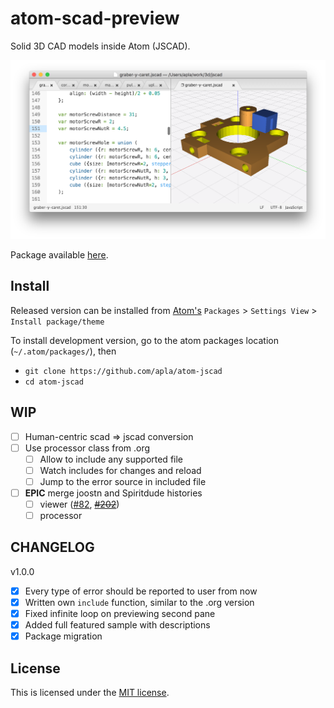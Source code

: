 # atom-scad-preview

Solid 3D CAD models inside Atom (JSCAD).

![Screenshot](https://raw.githubusercontent.com/apla/atom-jscad/master/screenshot.jpg)

Package available [here](https://atom.io/packages/atom-jscad).

## Install

Released version can be installed from [Atom's](http://atom.io)
`Packages` > `Settings View` > `Install package/theme`

To install development version, go to the atom packages location
(`~/.atom/packages/`), then

* `git clone https://github.com/apla/atom-jscad`
* `cd atom-jscad`

## WIP

 * [ ] Human-centric scad => jscad conversion
 * [ ] Use processor class from .org
   * [ ] Allow to include any supported file
   * [ ] Watch includes for changes and reload
   * [ ] Jump to the error source in included file
 * [ ] **EPIC** merge joostn and Spiritdude histories
   * [ ] viewer ([#82](https://github.com/joostn/OpenJsCad/pull/82), ~~[#202](https://github.com/Spiritdude/OpenJSCAD.org/pull/202)~~)
   * [ ] processor

## CHANGELOG

v1.0.0

 * [x] Every type of error should be reported to user from now
 * [x] Written own `include` function, similar to the .org version
 * [x] Fixed infinite loop on previewing second pane
 * [x] Added full featured sample with descriptions
 * [x] Package migration

## License

This is licensed under the [MIT license](https://github.com/apla/atom-jscad/blob/master/LICENSE.md).
